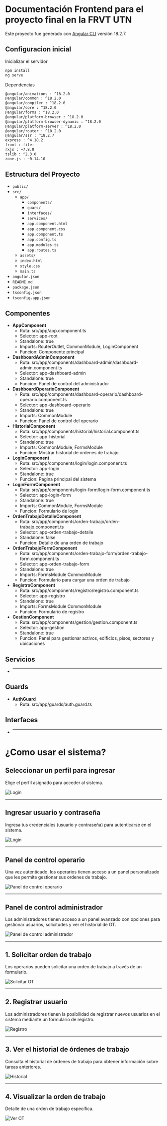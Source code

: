 # Documentación Frontend para el proyecto final en la FRVT UTN

Este proyecto fue generado con [Angular CLI](https://github.com/angular/angular-cli) versión 18.2.7.

## Configuracion inicial
Inicializar el servidor
```bash
npm install
ng serve
```
Dependencias
```bash
@angular/animations : ^18.2.0
@angular/common : ^18.2.0
@angular/compiler : ^18.2.0
@angular/core : ^18.2.0
@angular/forms : ^18.2.0
@angular/platform-browser : ^18.2.0
@angular/platform-browser-dynamic : ^18.2.0
@angular/platform-server : ^18.2.0
@angular/router : ^18.2.0
@angular/ssr : ^18.2.7
express : ^4.18.2
front : file:
rxjs : ~7.8.0
tslib : ^2.3.0
zone.js : ~0.14.10
```
## Estructura del Proyecto
- `public/`
- `src/`
  - `app/`
    - `components/`
    - `guars/`
    - `interfaces/`
    - `services/`
    - `app.component.html`
    - `app.component.css`
    - `app.component.ts`
    - `app.config.ts`
    - `app.modules.ts`
    - `app.routes.ts`
  - `assets/`
  - `index.html`
  - `style.css`
  - `main.ts`
- `angular.json`
- `README.md`
- `package.json`
- `tsconfig.json`
- `tsconfig.app.json`
  
## Componentes
- **AppComponent**
  - Ruta: src/app/app.component.ts
  - Selector: app-root
  - Standalone: true
  - Imports: RouterOutlet, CommonModule, LoginComponent
  - Funcion: Componente principal
- **DashboardAdminComponent**
  - Ruta: src/app/components/dashboard-admin/dashboard-admin.component.ts
  - Selector: app-dashboard-admin
  - Standalone: true
  - Funcion: Panel de control del administrador
- **DashboardOperarioComponent**
  - Ruta: src/app/components/dashboard-operario/dashboard-operario.component.ts
  - Selector: app-dashboard-operario
  - Standalone: true
  - Imports: CommonModule
  - Funcion: Panel de control del operario
- **HistorialComponent**
  - Ruta: src/app/components/historial/historial.component.ts
  - Selector: app-historial
  - Standalone: true
  - Imports: CommonModule, FormsModule
  - Funcion: Mostrar historial de ordenes de trabajo
- **LoginComponent**
  - Ruta: src/app/components/login/login.component.ts
  - Selector: app-login
  - Standalone: true
  - Funcion: Pagina principal del sistema
- **LoginFormComponent**
  - Ruta: src/app/components/login-form/login-form.component.ts
  - Selector: app-login-form
  - Standalone: true
  - Imports: CommonModule, FormsModule
  - Funcion: Formulario de login
- **OrdenTrabajoDetalleComponent**
  - Ruta: src/app/components/orden-trabajo/orden-trabajo.component.ts
  - Selector: app-orden-trabajo-detalle
  - Standalone: false
  - Funcion: Detalle de una orden de trabajo
- **OrdenTrabajoFormComponent**
  - Ruta: src/app/components/orden-trabajo-form/orden-trabajo-form.component.ts
  - Selector: app-orden-trabajo-form
  - Standalone: true
  - Imports: FormsModule CommonModule
  - Funcion: Formulario para cargar una orden de trabajo
- **RegistroComponent**
  - Ruta: src/app/components/registro/registro.component.ts
  - Selector: app-registro
  - Standalone: true
  - Imports: FormsModule CommonModule
  - Funcion: Formulario de registro
- **GestionComponent**
  - Ruta: src/app/components/gestion/gestion.component.ts
  - Selector: app-gestion
  - Standalone: true
  - Funcion: Panel para gestionar activos, edificios, pisos, sectores y ubicaciones
 


## Servicios
- ****

## Guards
- **AuthGuard**
  - Ruta: src/app/guards/auth.guard.ts

## Interfaces
- ****

# ¿Como usar el sistema?

## Seleccionar un perfil para ingresar
<p align="left">
  Elige el perfil asignado para acceder al sistema.
</p>

![Login](https://github.com/amadoabaca/app-mantenimiento-front/blob/master/public/interfaz/1-login.png)

---

## Ingresar usuario y contraseña
<p align="left">
  Ingresa tus credenciales (usuario y contraseña) para autenticarse en el sistema.
</p>

![Login](https://github.com/amadoabaca/app-mantenimiento-front/blob/master/public/interfaz/2-login.png)

---

## Panel de control operario
<p align="left">
  Una vez autenticado, los operarios tienen acceso a un panel personalizado que les permite gestionar sus ordenes de trabajo.
</p>

![Panel de control operario](https://github.com/amadoabaca/app-mantenimiento-front/blob/master/public/interfaz/4-panel-operario.png)

---

## Panel de control administrador
<p align="left">
  Los administradores tienen acceso a un panel avanzado con opciones para gestionar usuarios, solicitudes y ver el historial de OT.
</p>

![Panel de control administrador](https://github.com/amadoabaca/app-mantenimiento-front/blob/master/public/interfaz/5-panel-admin.png)

---

## 1. Solicitar orden de trabajo
<p align="left">
  Los operarios pueden solicitar una orden de trabajo a través de un formulario.
</p>

![Solicitar OT](https://github.com/amadoabaca/app-mantenimiento-front/blob/master/public/interfaz/7-generar-orden-trabajo.png)

---

## 2. Registrar usuario
<p align="left">
  Los administradores tienen la posibilidad de registrar nuevos usuarios en el sistema mediante un formulario de registro.
</p>

![Registro](https://github.com/amadoabaca/app-mantenimiento-front/blob/master/public/interfaz/8-registro.png)

---

## 3. Ver el historial de órdenes de trabajo
<p align="left">
  Consulta el historial de órdenes de trabajo para obtener información sobre tareas anteriores.
</p>

![Historial](https://github.com/amadoabaca/app-mantenimiento-front/blob/master/public/interfaz/9-historial.png)

---

## 4. Visualizar la orden de trabajo
<p align="left">
  Detalle de una orden de trabajo específica.
</p>

![Ver OT](https://github.com/amadoabaca/app-mantenimiento-front/blob/master/public/interfaz/6-orden-trabajo.png)
